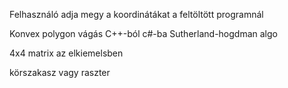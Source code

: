Felhasználó adja megy a koordinátákat a feltöltött programnál


Konvex polygon vágás C++-ból c#-ba
Sutherland-hogdman algo

4x4 matrix az elkiemelsben

körszakasz vagy raszter 
